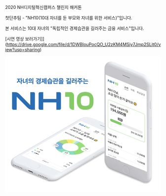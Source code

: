 2020 NH디지털혁신캠퍼스 챌린지 해커톤

첫단추팀 - "NH10(10대 자녀를 둔 부모와 자녀를 위한 서비스)"입니다.

본 서비스는 10대 자녀의 "독립적인 경제습관을 길러주는 금융 서비스"입니다.

[시연 영상 보러가기]](https://drive.google.com/file/d/1DWBlouPocQO_U2zKM4MSiy7Jmp2SLit0/view?usp=sharing)


![설명사진1](./main.png)
